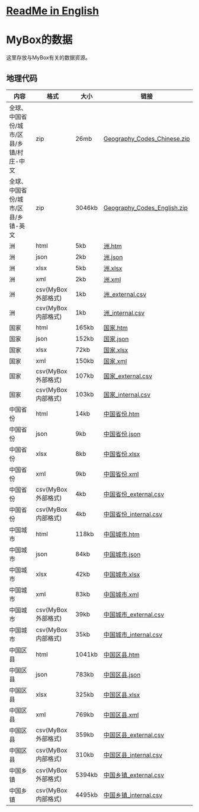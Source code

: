# [ReadMe in English](https://github.com/Mararsh/MyBox_data/tree/master/en)

# MyBox的数据
这里存放与MyBox有关的数据资源。

## 地理代码

| 内容 | 格式 | 大小 | 链接 |    
| --- | --- | --- |  --- |   
| 全球、中国省份/城市/区县/乡镇/村庄-中文 | zip | 26mb | [Geography_Codes_Chinese.zip](https://github.com/Mararsh/MyBox_data/releases/download/v1.0/Geography_Codes_Chinese.zip) |       
| 全球、中国省份/城市/区县/乡镇-英文 | zip | 3046kb | [Geography_Codes_English.zip](https://github.com/Mararsh/MyBox_data/releases/download/v1.0/Geography_Codes_English.zip) |       
| 洲 | html | 5kb | [洲.htm](http://mararsh.github.io/MyBox_data/地理代码/全球/洲.htm) |       
| 洲 | json | 2kb | [洲.json](http://mararsh.github.io/MyBox_data/地理代码/全球/洲.json) |       
| 洲 | xlsx | 5kb | [洲.xlsx](http://mararsh.github.io/MyBox_data/地理代码/全球/洲.xlsx) |       
| 洲 | xml | 2kb | [洲.xml](http://mararsh.github.io/MyBox_data/地理代码/洲.xml) |       
| 洲 | csv(MyBox外部格式) | 1kb | [洲_external.csv](http://mararsh.github.io/MyBox_data/地理代码/全球/洲_external.csv) |       
| 洲 | csv(MyBox内部格式) | 1kb | [洲_internal.csv](http://mararsh.github.io/MyBox_data/地理代码/全球/洲_internal.csv) |       
| 国家 | html | 165kb | [国家.htm](http://mararsh.github.io/MyBox_data/地理代码/全球/国家.htm) |       
| 国家 | json | 152kb | [国家.json](http://mararsh.github.io/MyBox_data/地理代码/全球/国家.json) |       
| 国家 | xlsx | 72kb | [国家.xlsx](http://mararsh.github.io/MyBox_data/地理代码/全球/国家.xlsx) |       
| 国家 | xml | 150kb | [国家.xml](http://mararsh.github.io/MyBox_data/地理代码/全球/国家.xml) |       
| 国家 | csv(MyBox外部格式) | 107kb | [国家_external.csv](http://mararsh.github.io/MyBox_data/地理代码/全球/国家_external.csv) |       
| 国家 | csv(MyBox内部格式) | 103kb | [国家_internal.csv](http://mararsh.github.io/MyBox_data/地理代码/全球/国家_internal.csv) |       
| 中国省份 | html | 14kb | [中国省份.htm](http://mararsh.github.io/MyBox_data/地理代码/中国/中国省份/中国省份.htm) |       
| 中国省份 | json | 9kb | [中国省份.json](http://mararsh.github.io/MyBox_data/地理代码/中国/中国省份/中国省份.json) |       
| 中国省份 | xlsx | 8kb | [中国省份.xlsx](http://mararsh.github.io/MyBox_data/地理代码/中国/中国省份/中国省份.xlsx) |       
| 中国省份 | xml | 9kb | [中国省份.xml](http://mararsh.github.io/MyBox_data/地理代码/中国/中国省份/中国省份.xml) |       
| 中国省份 | csv(MyBox外部格式) | 4kb | [中国省份_external.csv](http://mararsh.github.io/MyBox_data/地理代码/中国/中国省份/中国省份_external.csv) |       
| 中国省份 | csv(MyBox内部格式) | 4kb | [中国省份_internal.csv](http://mararsh.github.io/MyBox_data/地理代码/中国/中国省份/中国省份_internal.csv) |       
| 中国城市 | html | 118kb | [中国城市.htm](http://mararsh.github.io/MyBox_data/地理代码/中国/中国城市/中国城市.htm) |       
| 中国城市 | json | 84kb | [中国城市.json](http://mararsh.github.io/MyBox_data/地理代码/中国/中国城市/中国城市.json) |       
| 中国城市 | xlsx | 42kb | [中国城市.xlsx](http://mararsh.github.io/MyBox_data/地理代码/中国/中国城市/中国城市.xlsx) |       
| 中国城市 | xml | 83kb | [中国城市.xml](http://mararsh.github.io/MyBox_data/地理代码/中国/中国城市/中国城市.xml) |       
| 中国城市 | csv(MyBox外部格式) | 39kb | [中国城市_external.csv](http://mararsh.github.io/MyBox_data/地理代码/中国/中国城市/中国城市_external.csv) |       
| 中国城市 | csv(MyBox内部格式) | 35kb | [中国城市_internal.csv](http://mararsh.github.io/MyBox_data/地理代码/中国/中国城市/中国城市_internal.csv) |       
| 中国区县 | html | 1041kb | [中国区县.htm](http://mararsh.github.io/MyBox_data/地理代码/中国/中国区县/中国区县.htm) |       
| 中国区县 | json | 783kb | [中国区县.json](http://mararsh.github.io/MyBox_data/地理代码/中国/中国区县/中国区县.json) |       
| 中国区县 | xlsx | 325kb | [中国区县.xlsx](http://mararsh.github.io/MyBox_data/地理代码/中国/中国区县/中国区县.xlsx) |       
| 中国区县 | xml | 769kb | [中国区县.xml](http://mararsh.github.io/MyBox_data/地理代码/中国/中国区县/中国区县.xml) |       
| 中国区县 | csv(MyBox外部格式) | 359kb | [中国区县_external.csv](http://mararsh.github.io/MyBox_data/地理代码/中国/中国区县/中国区县_external.csv) |       
| 中国区县 | csv(MyBox内部格式) | 310kb | [中国区县_internal.csv](http://mararsh.github.io/MyBox_data/地理代码/中国/中国区县/中国区县_internal.csv) |       
| 中国乡镇 | csv(MyBox外部格式) | 5394kb | [中国乡镇_external.csv](http://mararsh.github.io/MyBox_data/地理代码/中国/中国乡镇/中国乡镇_external.csv) |       
| 中国乡镇 | csv(MyBox内部格式) | 4495kb | [中国乡镇_internal.csv](http://mararsh.github.io/MyBox_data/地理代码/中国/中国乡镇/中国乡镇_internal.csv) | 
